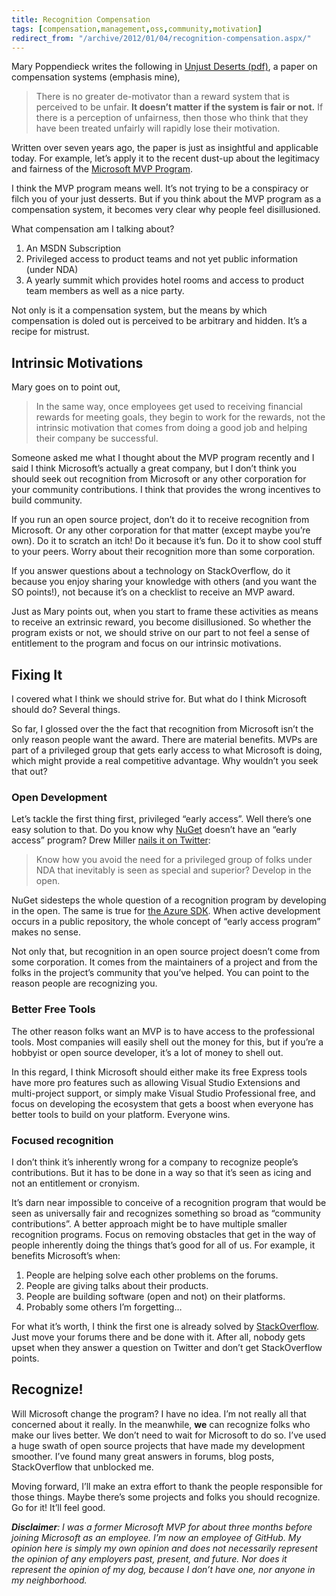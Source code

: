 ```yaml
---
title: Recognition Compensation
tags: [compensation,management,oss,community,motivation]
redirect_from: "/archive/2012/01/04/recognition-compensation.aspx/"
---
```


Mary Poppendieck writes the following in [Unjust Deserts (pdf)](http://www.poppendieck.com/pdfs/Compensation.pdf "Poppendieck paper on compensation"), a paper on compensation systems (emphasis mine),

> There is no greater de-motivator than a reward system that is
> perceived to be unfair. **It doesn’t matter if the system is fair or
> not.** If there is a perception of unfairness, then those who think
> that they have been treated unfairly will rapidly lose
> their motivation.

Written over seven years ago, the paper is just as insightful and applicable today. For example, let’s apply it to the recent dust-up
about the legitimacy and fairness of the [Microsoft MVP Program](http://mvp.support.microsoft.com/ "Microsoft MVP Program").

I think the MVP program means well. It’s not trying to be a conspiracy or filch you of your just desserts. But if you think about the MVP program as a compensation system, it becomes very clear why people feel disillusioned.

What compensation am I talking about?

1. An MSDN Subscription
2. Privileged access to product teams and not yet public information (under NDA)
3. A yearly summit which provides hotel rooms and access to product team members as well as a nice party.

Not only is it a compensation system, but the means by which compensation is doled out is perceived to be arbitrary and hidden. It’s a recipe for mistrust.

## Intrinsic Motivations

Mary goes on to point out,

> In the same way, once employees get used to receiving financial
> rewards for meeting goals, they begin to work for the rewards, not the
> intrinsic motivation that comes from doing a good job and helping
> their company be successful.

Someone asked me what I thought about the MVP program recently and I said I think Microsoft’s actually a great company, but I don’t think you should seek out recognition from Microsoft or any other corporation for your community contributions. I think that provides the wrong incentives to build community.

If you run an open source project, don’t do it to receive recognition from Microsoft. Or any other corporation for that matter (except maybe you’re own). Do it to scratch an itch! Do it because it’s fun. Do it to show cool stuff to your peers. Worry about their recognition more than some corporation.

If you answer questions about a technology on StackOverflow, do it because you enjoy sharing your knowledge with others (and you want the SO points!), not because it’s on a checklist to receive an MVP award.

Just as Mary points out, when you start to frame these activities as means to receive an extrinsic reward, you become disillusioned. So
whether the program exists or not, we should strive on our part to not feel a sense of entitlement to the program and focus on our intrinsic motivations.

## Fixing It

I covered what I think we should strive for. But what do I think Microsoft should do? Several things.

So far, I glossed over the the fact that recognition from Microsoft isn’t the only reason people want the award. There are material benefits. MVPs are part of a privileged group that gets early access to what Microsoft is doing, which might provide a real competitive advantage. Why wouldn’t you seek that out?

### Open Development

Let’s tackle the first thing first, privileged “early access”. Well there’s one easy solution to that. Do you know why
[NuGet](http://nuget.org/ "NuGet") doesn’t have an “early access” program? Drew Miller [nails it on Twitter](https://twitter.com/#!/anglicangeek/status/154972618167033856 "Drew tweet"):

> Know how you avoid the need for a privileged group of folks under NDA
> that inevitably is seen as special and superior? Develop in the open.

NuGet sidesteps the whole question of a recognition program by developing in the open. The same is true for [the Azure
SDK](https://github.com/blog/1010-azure-on-github "Azure SDK"). When active development occurs in a public repository, the whole concept of “early access program” makes no sense.

Not only that, but recognition in an open source project doesn’t come from some corporation. It comes from the maintainers of a project and from the folks in the project’s community that you’ve helped. You can
point to the reason people are recognizing you.

### Better Free Tools

The other reason folks want an MVP is to have access to the professional tools. Most companies will easily shell out the money for this, but if you’re a hobbyist or open source developer, it’s a lot of money to shell
out.

In this regard, I think Microsoft should either make its free Express tools have more pro features such as allowing Visual Studio Extensions and multi-project support, or simply make Visual Studio Professional free, and focus on developing the ecosystem that gets a boost when everyone has better tools to build on your platform. Everyone wins.

### Focused recognition

I don’t think it’s inherently wrong for a company to recognize people’s contributions. But it has to be done in a way so that it’s seen as icing and not an entitlement or cronyism.

It’s darn near impossible to conceive of a recognition program that would be seen as universally fair and recognizes something so broad as “community contributions”. A better approach might be to have multiple smaller recognition programs. Focus on removing obstacles that get in the way of people inherently doing the things that’s good for all of us. For example, it benefits Microsoft’s when:

1. People are helping solve each other problems on the forums.
2. People are giving talks about their products.
3. People are building software (open and not) on their platforms.
4. Probably some others I’m forgetting…

For what it’s worth, I think the first one is already solved by [StackOverflow](http://stackoverflow.com/ "StackOverflow"). Just move
your forums there and be done with it. After all, nobody gets upset when they answer a question on Twitter and don’t get StackOverflow points.

## Recognize!

Will Microsoft change the program? I have no idea. I’m not really all that concerned about it really. In the meanwhile, **we** can recognize folks who make our lives better. We don’t need to wait for Microsoft to do so. I’ve used a huge swath of open source projects that have made my development smoother. I’ve found many great answers in forums, blog
posts, StackOverflow that unblocked me.

Moving forward, I’ll make an extra effort to thank the people responsible for those things. Maybe there’s some projects and folks you should recognize. Go for it! It’ll feel good.

***Disclaimer**: I was a former Microsoft MVP for about three months before joining Microsoft as an employee. I’m now an employee of GitHub. My opinion here is simply my own opinion and does not necessarily represent the opinion of any employers past, present, and future. Nor does it represent the opinion of my dog, because I don’t have one, nor anyone in my neighborhood.*
